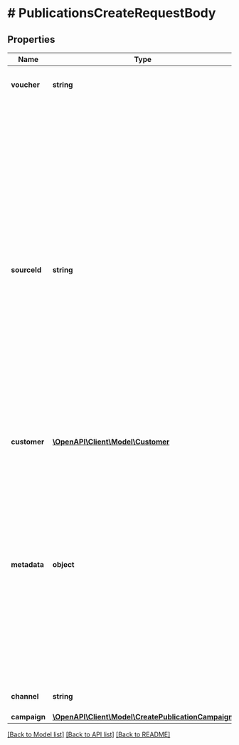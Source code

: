 # # PublicationsCreateRequestBody

## Properties

Name | Type | Description | Notes
------------ | ------------- | ------------- | -------------
**voucher** | **string** | Code of the voucher being published. | [optional]
**sourceId** | **string** | The merchant&#39;s publication ID if it is different from the Voucherify publication ID. It&#39;s an optional tracking identifier of a publication. It is really useful in case of an integration between multiple systems. It can be a publication ID from a CRM system, database or 3rd-party service. If &#x60;source_id&#x60; is provided only 1 voucher can be published per request. | [optional]
**customer** | [**\OpenAPI\Client\Model\Customer**](Customer.md) |  | [optional]
**metadata** | **object** | The metadata object stores all custom attributes assigned to the publication. A set of key/value pairs that you can attach to a publication object. It can be useful for storing additional information about the publication in a structured format. | [optional]
**channel** | **string** | Specify the distribution channel. | [optional]
**campaign** | [**\OpenAPI\Client\Model\CreatePublicationCampaign**](CreatePublicationCampaign.md) |  | [optional]

[[Back to Model list]](../../README.md#models) [[Back to API list]](../../README.md#endpoints) [[Back to README]](../../README.md)
